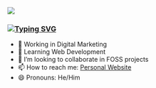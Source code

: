 <a href="https://danielfreire.pages.dev/"> <img src="./img/Web-Header-Background.svg"/></a>

### [![Typing SVG](https://readme-typing-svg.herokuapp.com?lines=Hi+there+%F0%9F%91%8B)](https://git.io/typing-svg)

<!-- <a href="https://danielfreire.pages.dev/"> <img src="./img/rose-petals (2).svg"/></a> -->

- 🔭 Working in Digital Marketing
- 🌱 Learning Web Development
- 👯 I’m looking to collaborate in FOSS projects
- 📫 How to reach me: [Personal Website](https://danielfreire.pages.dev)
- 😄 Pronouns: He/Him

<!--
**Dainelli/Dainelli** is a ✨ _special_ ✨ repository because its `README.md` (this file) appears on your GitHub profile.

Here are some ideas to get you started:

- 🔭 I’m currently working on ...
- 🌱 I’m currently learning ...
- 👯 I’m looking to collaborate on ...
- 🤔 I’m looking for help with ...
- 💬 Ask me about ...
- 📫 How to reach me: ...
- 😄 Pronouns: ...
- ⚡ Fun fact: ...
-->
